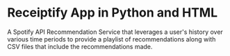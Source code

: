# Receiptify App in Python and HTML

A Spotify API Recommendation Service that leverages a user's history over various time periods to provide a playlist of recommendations along with CSV files that include the recommendations made.
